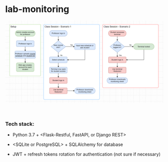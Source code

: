 # lab-monitoring

![process](https://github.com/Iionsroar/lab-monitoring/blob/main/assets/process.png)

<br>



### Tech stack:

- Python 3.7 + \<Flask-Restful, FastAPI, or Django REST>

- \<SQLite or PostgreSQL> + SQLAlchemy for database
- JWT + refresh tokens rotation for authentication (not sure if necessary)